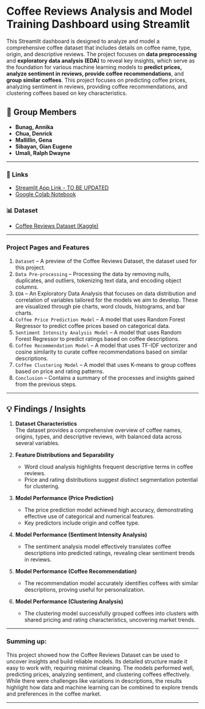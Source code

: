 # Coffee Reviews Analysis and Model Training Dashboard using Streamlit  

This Streamlit dashboard is designed to analyze and model a comprehensive coffee dataset that includes details on coffee name, type, origin, and descriptive reviews. The project focuses on **data preprocessing** and **exploratory data analysis (EDA)** to reveal key insights, which serve as the foundation for various machine learning models to **predict prices, analyze sentiment in reviews, provide coffee recommendations**, and **group similar coffees**. This project focuses on predicting coffee prices, analyzing sentiment in reviews, providing coffee recommendations, and clustering coffees based on key characteristics.

## 👥 Group Members
- **Bunag, Annika**
- **Chua, Denrick**
- **Mallillin, Gena**
- **Sibayan, Gian Eugene**
- **Umali, Ralph Dwayne**

---

### 🔗 Links 
-  [Streamlit App Link - TO BE UPDATED](https://colab.research.google.com/drive/1wd2m0H3kK7kpx-FXZEfybRLnjRESx-rU?usp=sharing)
-  [Google Colab Notebook](https://colab.research.google.com/drive/1wd2m0H3kK7kpx-FXZEfybRLnjRESx-rU?usp=sharing)

 ### 📊 Dataset
-  [Coffee Reviews Dataset (Kaggle)](https://www.kaggle.com/datasets/schmoyote/coffee-reviews-dataset?select=coffee_analysis.csv)

---

### Project Pages and Features
1. `Dataset` – A preview of the Coffee Reviews Dataset, the dataset used for this project. 
2. `Data Pre-processing` – Processing the data by removing nulls, duplicates, and outliers, tokenizing text data, and encoding object columns.
3. `EDA` – An Exploratory Data Analysis that focuses on data distribution and correlation of variables tailored for the models we aim to develop. These are visualized through pie charts, word clouds, histograms, and bar charts.
4. `Coffee Price Prediction Model` – A model that uses Random Forest Regressor to predict coffee prices based on categorical data.
5. `Sentiment Intensity Analysis Model` – A model that uses Random Forest Regressor to predict ratings based on coffee descriptions.
6. `Coffee Recommendation Model` – A model that uses TF-IDF vectorizer and cosine similarity to curate coffee recommendations based on similar descriptions.
7. `Coffee Clustering Model` – A model that uses K-means to group coffees based on price and rating patterns.
8. `Conclusion` – Contains a summary of the processes and insights gained from the previous steps. 

---

## 💡 Findings / Insights  

1. **Dataset Characteristics**  
   The dataset provides a comprehensive overview of coffee names, origins, types, and descriptive reviews, with balanced data across several variables.  

2. **Feature Distributions and Separability**  
   - Word cloud analysis highlights frequent descriptive terms in coffee reviews.  
   - Price and rating distributions suggest distinct segmentation potential for clustering.  

3. **Model Performance (Price Prediction)**  
   - The price prediction model achieved high accuracy, demonstrating effective use of categorical and numerical features.  
   - Key predictors include origin and coffee type.  

4. **Model Performance (Sentiment Intensity Analysis)**  
   - The sentiment analysis model effectively translates coffee descriptions into predicted ratings, revealing clear sentiment trends in reviews.  

5. **Model Performance (Coffee Recommendation)**  
   - The recommendation model accurately identifies coffees with similar descriptions, proving useful for personalization.  

6. **Model Performance (Clustering Analysis)**  
   - The clustering model successfully grouped coffees into clusters with shared pricing and rating characteristics, uncovering market trends.  

---

### Summing up:

This project showed how the Coffee Reviews Dataset can be used to uncover insights and build reliable models. Its detailed structure made it easy to work with, requiring minimal cleaning. The models performed well, predicting prices, analyzing sentiment, and clustering coffees effectively. While there were challenges like variations in descriptions, the results highlight how data and machine learning can be combined to explore trends and preferences in the coffee market.

---
